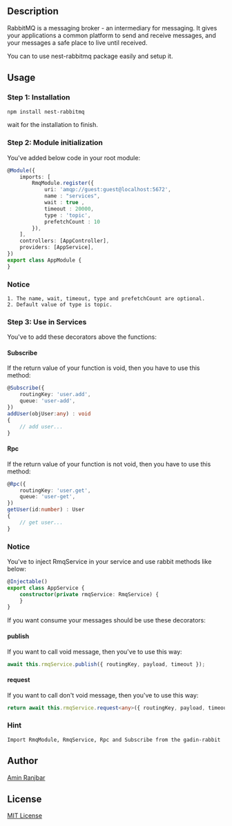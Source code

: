 ## Description

RabbitMQ is a messaging broker - an intermediary for messaging. It gives your applications a common platform to send and receive messages, and your messages a safe place to live until received.

You can to use nest-rabbitmq package easily and setup it.

## Usage

### Step 1: Installation

```sh
npm install nest-rabbitmq
```

wait for the installation to finish.

### Step 2: Module initialization

You've added below code in your root module:
```ts
@Module({
    imports: [
        RmqModule.register({
            uri: 'amqp://guest:guest@localhost:5672',
            name : "services",
            wait : true ,
            timeout : 20000,
            type : 'topic',
            prefetchCount : 10
        }),    
    ],
    controllers: [AppController],
    providers: [AppService],
})
export class AppModule {
}
```

### Notice
    1. The name, wait, timeout, type and prefetchCount are optional.
    2. Default value of type is topic.

### Step 3: Use in Services

You've to add these decorators above the functions:

#### Subscribe
If the return value of your function is void, then you have to use this method:

```ts
@Subscribe({
    routingKey: 'user.add',
    queue: 'user-add',
})
addUser(objUser:any) : void
{
    // add user...
}
```

#### Rpc
If the return value of your function is not void, then you have to use this method:

```ts
@Rpc({
    routingKey: 'user.get',
    queue: 'user-get',
})
getUser(id:number) : User
{
    // get user...
}
```


### Notice
You've to inject RmqService in your service and use rabbit methods like below:
```ts
@Injectable()
export class AppService {
    constructor(private rmqService: RmqService) {
    }
}
```

If you want consume your messages should be use these decorators: 

#### publish
If you want to call void message, then you've to use this way:

```ts
await this.rmqService.publish({ routingKey, payload, timeout });
```


#### request
If you want to call don't void message, then you've to use this way:

```ts
return await this.rmqService.request<any>({ routingKey, payload, timeout });
```


### Hint
    Import RmqModule, RmqService, Rpc and Subscribe from the gadin-rabbit


## Author
[Amin Ranjbar](mailto:amin7ranjbar@gmail.com)

## License

[MIT License](./LICENCE)

